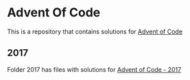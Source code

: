 # Advent Of Code

This is a repository that contains solutions for [Advent of Code](https://adventofcode.com/)

## 2017

Folder 2017 has files with solutions for [Advent of Code - 2017](https://adventofcode.com/2017)